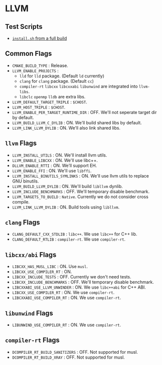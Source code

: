 # LLVM

## Test Scripts

- [`install.sh` from a full build](/scripts/llvm-full-install-pkg.sh)

## Common Flags

- `CMAKE_BUILD_TYPE` : Release.
- `LLVM_ENABLE_PROJECTS` :
  - `lld` for `lld` package. (Default `ld` currently)
  - `clang` for `clang` package. (Default `cc`)
  - `compiler-rt` `libcxx` `libcxxabi` `libunwind` are integrated into `llvm-libs`.
  - `libclc` `openmp` `lldb` are extra libs.
- `LLVM_DEFAULT_TARGET_TRIPLE` : `$CHOST`.
- `LLVM_HOST_TRIPLE` : `$CHOST`.
- `LLVM_ENABLE_PER_TARGET_RUNTIME_DIR` : OFF. We'll not seperate target dir by default.
- `LLVM_BUILD_LLVM_C_DYLIB` : ON. We'll build shared libs by default.
- `LLVM_LINK_LLVM_DYLIB` : ON. We'll also link shared libs.

## `llvm` Flags

- `LLVM_INSTALL_UTILS` : ON. We'll install llvm utils.
- `LLVM_ENABLE_LIBCXX` : ON. We'll use libc++.
- `DLLVM_ENABLE_RTTI` : ON. We'll support EH.
- `LLVM_ENABLE_FFI` : ON. We'll use `libffi`.
- `LLVM_INSTALL_BINUTILS_SYMLINKS` : ON. We'll use llvm utils to replace GNU binutils.
- `LLVM_BUILD_LLVM_DYLIB` : ON. We'll build `libllvm` dynlib.
- `LLVM_INCLUDE_BENCHMARKS` : OFF. We'll temporary disable benchmark.
- `LLVM_TARGETS_TO_BUILD` : `Native`. Currently we do not consider cross compile.
- `LLVM_LINK_LLVM_DYLIB` : ON. Build tools using `libllvm`.

## `clang` Flags

- `CLANG_DEFAULT_CXX_STDLIB` : `libc++`. We use `libc++` for C++ lib.
- `CLANG_DEFAULT_RTLIB` : `compiler-rt`. We use `compiler-rt`.

## `libcxx/abi` Flags

- `LIBCXX_HAS_MUSL_LIBC` : ON. Use `musl`.
- `LIBCXX_USE_COMPILER_RT` : ON. 
- `LIBCXX_INCLUDE_TESTS` : OFF. Currently we don't need tests.
- `LIBCXX_INCLUDE_BENCHMARKS` : OFF. We'll temporary disable benchmark.
- `LIBCXXABI_USE_LLVM_UNWINDER` : ON. We use `libc++abi` for C++ ABI.
- `LIBCXX_USE_COMPILER_RT` : ON. We use `compiler-rt`.
- `LIBCXXABI_USE_COMPILER_RT` : ON. We use `compiler-rt`.

## `libunwind` Flags

- `LIBUNWIND_USE_COMPILER_RT` : ON. We use `compiler-rt`.

## `compiler-rt` Flags

- `DCOMPILER_RT_BUILD_SANITIZERS` : OFF. Not supported for musl.
- `DCOMPILER_RT_BUILD_XRAY` : OFF. Not supported for musl.